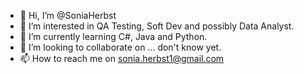 - 👋 Hi, I’m @SoniaHerbst
- 👀 I’m interested in QA Testing, Soft Dev and possibly Data Analyst.
- 🌱 I’m currently learning C#, Java and Python.
- 💞️ I’m looking to collaborate on ... don't know yet.
- 📫 How to reach me on sonia.herbst1@gmail.com

<!---
SoniaHerbst/SoniaHerbst is a ✨ special ✨ repository because its `README.md` (this file) appears on your GitHub profile.
You can click the Preview link to take a look at your changes.
--->
